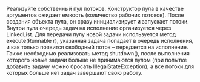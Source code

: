 Реализуйте собственный пул потоков. Конструктор пула в качестве аргументов ожидает емкость (количество рабочих потоков).
После создания объекта пула, он сразу инициализирует и запускает потоки. Внутри пула очередь задач на исполнение
организуется через LinkedList. Для передачи пулу новой задачи используется метод execute(Runnable r), указанная задача
попадает в очередь исполнения, и как только появится свободный поток – передается на исполнение. Также необходимо
реализовать метод shutdown(), после выполнения которого новые задачи больше не принимаются пулом (при попытке добавить
задачу можно бросать IllegalStateException), а все потоки для которых больше нет задач завершают свою работу.